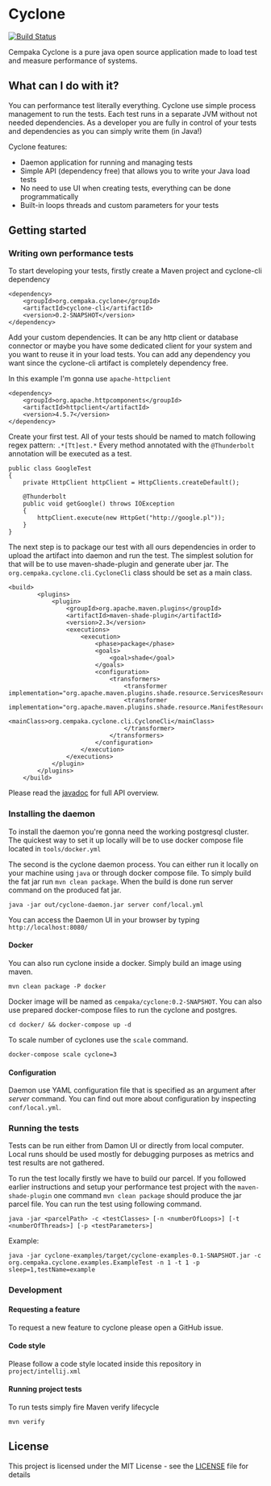 # Cyclone

[![Build Status](https://travis-ci.org/Qnzvna/Cempaka.svg?branch=master)](https://travis-ci.org/Qnzvna/Cempaka)

Cempaka Cyclone is a pure java open source application made to load test
and measure performance of systems.

## What can I do with it?

You can performance test literally everything. Cyclone use simple
process management to run the tests. Each test runs in a separate JVM
without not needed dependencies. As a developer you are fully in control
of your tests and dependencies as you can simply write them (in Java!)

Cyclone features:

* Daemon application for running and managing tests
* Simple API (dependency free) that allows you to write your Java load
  tests
* No need to use UI when creating tests, everything can be done
  programmatically
* Built-in loops threads and custom parameters for your tests

## Getting started

### Writing own performance tests

To start developing your tests, firstly create a Maven project and
cyclone-cli dependency

```
<dependency>
    <groupId>org.cempaka.cyclone</groupId>
    <artifactId>cyclone-cli</artifactId>
    <version>0.2-SNAPSHOT</version>
</dependency>
```

Add your custom dependencies. It can be any http client or database
connector or maybe you have some dedicated client for your system and
you want to reuse it in your load tests. You can add any dependency you
want since the cyclone-cli artifact is completely dependency free. 

In this example I'm gonna use `apache-httpclient`

```
<dependency>
    <groupId>org.apache.httpcomponents</groupId>
    <artifactId>httpclient</artifactId>
    <version>4.5.7</version>
</dependency>
```

Create your first test. All of your tests should be named to match
following regex pattern: `.*[Tt]est.*` Every method annotated with the
`@Thunderbolt` annotation will be executed as a test.

```
public class GoogleTest
{
    private HttpClient httpClient = HttpClients.createDefault();

    @Thunderbolt
    public void getGoogle() throws IOException
    {
        httpClient.execute(new HttpGet("http://google.pl"));
    }
}
```

The next step is to package our test with all ours dependencies in order
to upload the artifact into daemon and run the test. The simplest
solution for that will be to use maven-shade-plugin and generate uber
jar. The `org.cempaka.cyclone.cli.CycloneCli` class should be set as a
main class.

```
<build>
        <plugins>
            <plugin>
                <groupId>org.apache.maven.plugins</groupId>
                <artifactId>maven-shade-plugin</artifactId>
                <version>2.3</version>
                <executions>
                    <execution>
                        <phase>package</phase>
                        <goals>
                            <goal>shade</goal>
                        </goals>
                        <configuration>
                            <transformers>
                                <transformer implementation="org.apache.maven.plugins.shade.resource.ServicesResourceTransformer"/>
                                <transformer implementation="org.apache.maven.plugins.shade.resource.ManifestResourceTransformer">
                                    <mainClass>org.cempaka.cyclone.cli.CycloneCli</mainClass>
                                </transformer>
                            </transformers>
                        </configuration>
                    </execution>
                </executions>
            </plugin>
        </plugins>
    </build>
```

Please read the [javadoc](https://cempaka.org/javadoc) for full API
overview.

### Installing the daemon

To install the daemon you're gonna need the working postgresql cluster.
The quickest way to set it up locally will be to use docker compose file
located in `tools/docker.yml`

The second is the cyclone daemon process. You can either run it locally
on your machine using `java` or through docker compose file. To simply
build the fat jar run `mvn clean package`. When the build is done run
server command on the produced fat jar. 

```java -jar out/cyclone-daemon.jar server conf/local.yml```

You can access the Daemon UI in your browser by typing
`http://localhost:8080/`

#### Docker

You can also run cyclone inside a docker. Simply build an image using maven. 

```
mvn clean package -P docker
``` 

Docker image will  be named as `cempaka/cyclone:0.2-SNAPSHOT`. You can also use prepared docker-compose files to run 
the cyclone and postgres.

```
cd docker/ && docker-compose up -d
```

To scale number of cyclones use the `scale` command.
```
docker-compose scale cyclone=3
```

#### Configuration

Daemon use YAML configuration file that is specified as an argument
after _server_ command. You can find out more about configuration by inspecting `conf/local.yml`.

### Running the tests

Tests can be run either from Damon UI or directly from local computer.
Local runs should be used mostly for debugging purposes as metrics and
test results are not gathered.

To run the test locally firstly we have to build our parcel. If you
followed earlier instructions and setup your performance test project
with the `maven-shade-plugin` one command `mvn clean package` should
produce the jar parcel file. You can run the test using following
command.

```
java -jar <parcelPath> -c <testClasses> [-n <numberOfLoops>] [-t <numberOfThreads>] [-p <testParameters>]
```

Example: 
```
java -jar cyclone-examples/target/cyclone-examples-0.1-SNAPSHOT.jar -c org.cempaka.cyclone.examples.ExampleTest -n 1 -t 1 -p sleep=1,testName=example
```

### Development

#### Requesting a feature

To request a new feature to cyclone please open a GitHub issue.

#### Code style

Please follow a code style located inside this repository in
`project/intellij.xml`

#### Running project tests

To run tests simply fire Maven verify lifecycle

```
mvn verify
```

## License

This project is licensed under the MIT License - see the [LICENSE](LICENSE) file for details

